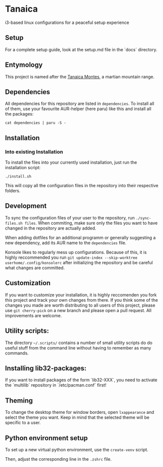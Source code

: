 # Tanaica

i3-based linux configurations for a peaceful setup experience

## Setup
For a complete setup guide, look at the setup.md file in the ´docs´ directory.

## Entymology

This project is named after the [Tanaica Montes](https://en.wikipedia.org/wiki/Tanaica_Montes), a martian mountain range.

## Dependencies

All dependencies for this repository are listed in `dependencies`. To install all of them, use your favourite AUR-helper (here paru) like this and install all the packages:

```
cat dependencies | paru -S -
```

## Installation

### Into existing Installation

To install the files into your currently used installation, just run the installation script:

```
./install.sh
```

This will copy all the configuration files in the repository into their respective folders.

## Development

To sync the configuration files of your user to the repository, run `./sync-files.sh files`. When commiting, make sure only the files you want to have changed in the repository are actually added.

When adding dotfiles for an additional programm or generally suggesting a new dependency, add its AUR name to the `dependencies` file.

Konsole likes to regularly mess up configurations. Because of this, it is highly reccommended you run `git update-index --skip-worktree userhome/.config/konsolerc` after initializing the repository and be careful what changes are committed.

## Customization

If you want to customize your installation, it is highly reccomenden you fork this project and track your own changes from there. If you think some of the changes you made are worth distributing to all users of this project, please use `git cherry-pick` on a new branch and please open a pull request. All improvements are welcome.

## Utility scripts:

The directory `~/.scripts/` contains a number of small utility scripts do do useful stuff from the command line without having to remember as many commands.

## Installing lib32-packages:
If you want to install packages of the form ´lib32-XXX´, you need to activate the ´multilib´ repository in ´/etc/pacman.conf´ first!

## Theming

To change the desktop theme for window borders, open `lxappearance` and select the theme you want. Keep in mind that the selected theme will be specific to a user.

## Python environment setup

To set up a new virtual python environment, use the `create-venv` script.

Then, adjust the corresponding line in the `.zshrc` file.
